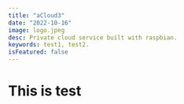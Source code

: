 ```yaml
---
title: "aCloud3"
date: "2022-10-16"
image: logo.jpeg
desc: Private cloud service built with raspbian.
keywords: test1, test2.
isFeatured: false
---
```


# This is test
